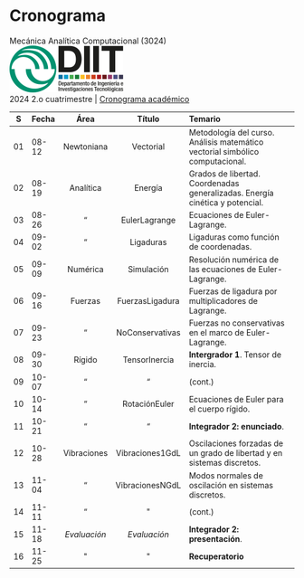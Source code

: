 # Cronograma
Mecánica Analítica Computacional (3024)  
![DIIT - UNLaM](https://raw.githubusercontent.com/bettachini/MecanicaAnaliticaComputacional/master/figurasLaTeX/ambos.png)   
2024 2.o cuatrimestre | [Cronograma académico](https://www.unlam.edu.ar/index.php?seccion=8&idArticulo=449)

| S  | Fecha | Área         | Título          | Temario                                                                      |
|:--:|:----- |:------------:|:---------------:|:-----------------------------------------------------------------------------|
| 01 | 08-12 | Newtoniana   | Vectorial       | Metodología del curso. Análisis matemático vectorial simbólico computacional.|  
| 02 | 08-19 | Analítica    | Energía         | Grados de libertad. Coordenadas generalizadas. Energía cinética y potencial. |
| 03 | 08-26 | “            | EulerLagrange   | Ecuaciones de Euler-Lagrange.                                                |
| 04 | 09-02 | “            | Ligaduras       | Ligaduras como función de coordenadas.                                       |
| 05 | 09-09 | Numérica     | Simulación      | Resolución numérica de las ecuaciones de Euler-Lagrange.                     |
| 06 | 09-16 | Fuerzas      | FuerzasLigadura | Fuerzas de ligadura por multiplicadores de Lagrange.                         |
| 07 | 09-23 | “            | NoConservativas | Fuerzas no conservativas en el marco de Euler-Lagrange.                      |
| 08 | 09-30 | Rígido       | TensorInercia   | **Intergrador 1**. Tensor de inercia.                                        |
| 09 | 10-07 | “            | “               | (cont.)                                                                      |
| 10 | 10-14 | “            | RotaciónEuler   | Ecuaciones de Euler para el cuerpo rígido.                                   |
| 11 | 10-21 | “            | “               | **Integrador 2: enunciado**.                                                 |
| 12 | 10-28 | Vibraciones  | Vibraciones1GdL | Oscilaciones forzadas de un grado de libertad y en sistemas discretos.       |
| 13 | 11-04 | “            | VibracionesNGdL | Modos normales de oscilación en sistemas discretos.                          |
| 14 | 11-11 | “            | "               | (cont.)                                                                      |
| 15 | 11-18 | _Evaluación_ | _Evaluación_    | **Integrador 2: presentación**.                                                |
| 16 | 11-25 | "            | "               | **Recuperatorio**                                                            |
